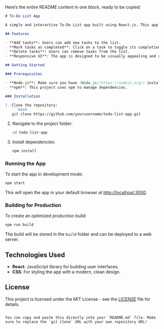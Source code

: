 Here’s the entire README content in one block, ready to be copied:

```markdown
# To-Do List App

A simple and interactive To-Do List app built using React.js. This app allows users to add, complete, and delete tasks with a clean and beautiful design.

## Features

- **Add tasks**: Users can add new tasks to the list.
- **Mark tasks as completed**: Click on a task to toggle its completion status.
- **Delete tasks**: Users can remove tasks from the list.
- **Responsive UI**: The app is designed to be visually appealing and responsive for all screen sizes.

## Getting Started

### Prerequisites

- **Node.js**: Make sure you have [Node.js](https://nodejs.org/) installed.
- **npm**: This project uses npm to manage dependencies.

### Installation

1. Clone the repository:
   ```bash
   git clone https://github.com/yourusername/todo-list-app.git
   ```
   
2. Navigate to the project folder:
   ```bash
   cd todo-list-app
   ```

3. Install dependencies:
   ```bash
   npm install
   ```

### Running the App

To start the app in development mode:

```bash
npm start
```

This will open the app in your default browser at [http://localhost:3000](http://localhost:3000).

### Building for Production

To create an optimized production build:

```bash
npm run build
```

The build will be stored in the `build` folder and can be deployed to a web server.

## Technologies Used

- **React**: JavaScript library for building user interfaces.
- **CSS**: For styling the app with a modern, clean design.

## License

This project is licensed under the MIT License - see the [LICENSE](LICENSE) file for details.
```

You can copy and paste this directly into your `README.md` file. Make sure to replace the `git clone` URL with your own repository URL!